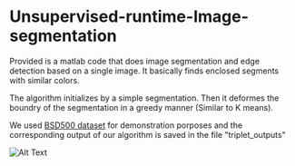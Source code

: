# Unsupervised-runtime-Image-segmentation


Provided is a matlab code that does image segmentation and edge detection based on a single image. It basically finds enclosed segments with similar colors. 


The algorithm initializes by a simple segmentation. Then it deformes the boundry of the segmentation in a greedy manner (Similar to K means).


We used [BSD500 dataset](https://www2.eecs.berkeley.edu/Research/Projects/CS/vision/bsds/) for demonstration porposes and the corresponding output of our algorithm is saved in the file "triplet_outputs"


![Alt Text](https://media.giphy.com/media/vFKqnCdLPNOKc/giphy.gif)
